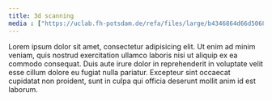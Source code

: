 ```yaml
---
title: 3d scanning
media : ["https://uclab.fh-potsdam.de/refa/files/large/b4346864d66d506867e9759f086ba9c927ca3343.jpg","https://uclab.fh-potsdam.de/refa/files/large/b4346864d66d506867e9759f086ba9c927ca3343.jpg","https://uclab.fh-potsdam.de/refa/files/large/b4346864d66d506867e9759f086ba9c927ca3343.jpg"]
---
```


Lorem ipsum dolor sit amet, consectetur adipisicing elit. Ut enim ad minim veniam, quis nostrud exercitation ullamco laboris nisi ut aliquip ex ea commodo consequat. Duis aute irure dolor in reprehenderit in voluptate velit esse cillum dolore eu fugiat nulla pariatur. Excepteur sint occaecat cupidatat non proident, sunt in culpa qui officia deserunt mollit anim id est laborum.